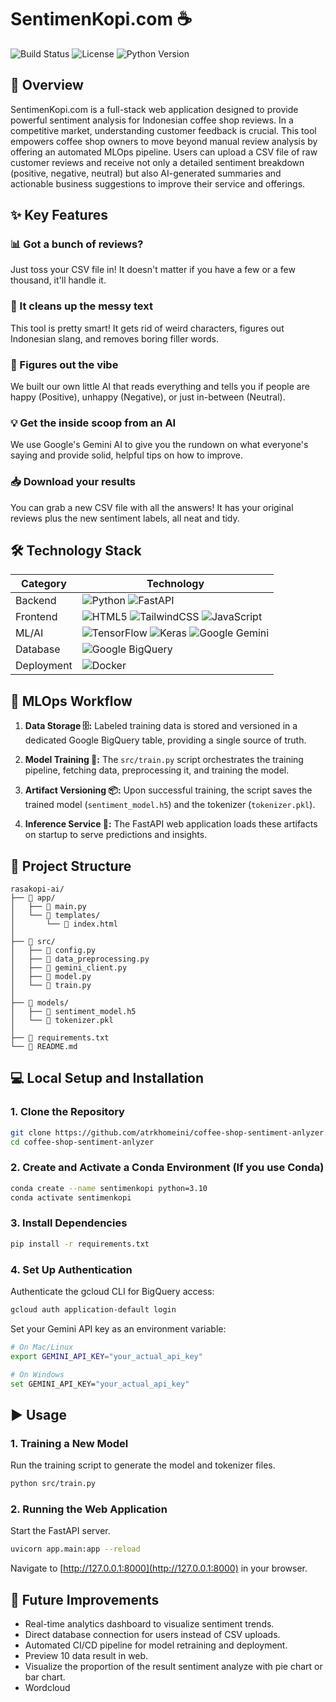 # SentimenKopi.com ☕

![Build Status](https://img.shields.io/badge/build-passing-brightgreen)
![License](https://img.shields.io/badge/license-MIT-blue)
![Python Version](https://img.shields.io/badge/python-3.10-blueviolet)

## 📖 Overview

SentimenKopi.com is a full-stack web application designed to provide powerful sentiment analysis for Indonesian coffee shop reviews. In a competitive market, understanding customer feedback is crucial. This tool empowers coffee shop owners to move beyond manual review analysis by offering an automated MLOps pipeline. Users can upload a CSV file of raw customer reviews and receive not only a detailed sentiment breakdown (positive, negative, neutral) but also AI-generated summaries and actionable business suggestions to improve their service and offerings.

## ✨ Key Features

### 📊 Got a bunch of reviews?
Just toss your CSV file in! It doesn't matter if you have a few or a few thousand, it'll handle it.

### 🧹 It cleans up the messy text
This tool is pretty smart! It gets rid of weird characters, figures out Indonesian slang, and removes boring filler words.

### 🤖 Figures out the vibe
We built our own little AI that reads everything and tells you if people are happy (Positive), unhappy (Negative), or just in-between (Neutral).

### 💡 Get the inside scoop from an AI
We use Google's Gemini AI to give you the rundown on what everyone's saying and provide solid, helpful tips on how to improve.

### 📥 Download your results
You can grab a new CSV file with all the answers! It has your original reviews plus the new sentiment labels, all neat and tidy.

## 🛠️ Technology Stack

| Category | Technology |
|----------|------------|
| Backend | ![Python](https://img.shields.io/badge/Python-3776AB?logo=python&logoColor=white) ![FastAPI](https://img.shields.io/badge/FastAPI-009688?logo=fastapi&logoColor=white) |
| Frontend | ![HTML5](https://img.shields.io/badge/HTML5-E34F26?logo=html5&logoColor=white) ![TailwindCSS](https://img.shields.io/badge/TailwindCSS-06B6D4?logo=tailwindcss&logoColor=white) ![JavaScript](https://img.shields.io/badge/JavaScript-F7DF1E?logo=javascript&logoColor=black) |
| ML/AI | ![TensorFlow](https://img.shields.io/badge/TensorFlow-FF6F00?logo=tensorflow&logoColor=white) ![Keras](https://img.shields.io/badge/Keras-D00000?logo=keras&logoColor=white) ![Google Gemini](https://img.shields.io/badge/Google_Gemini-8E44AD?logo=google&logoColor=white) |
| Database | ![Google BigQuery](https://img.shields.io/badge/Google_BigQuery-669DF6?logo=googlebigquery&logoColor=white) |
| Deployment | ![Docker](https://img.shields.io/badge/Docker-2496ED?logo=docker&logoColor=white) |

## 🔄 MLOps Workflow

1. **Data Storage 🗄️:** Labeled training data is stored and versioned in a dedicated Google BigQuery table, providing a single source of truth.

2. **Model Training 🧠:** The `src/train.py` script orchestrates the training pipeline, fetching data, preprocessing it, and training the model.

3. **Artifact Versioning 📦:** Upon successful training, the script saves the trained model (`sentiment_model.h5`) and the tokenizer (`tokenizer.pkl`).

4. **Inference Service 🚀:** The FastAPI web application loads these artifacts on startup to serve predictions and insights.

## 📂 Project Structure

```
rasakopi-ai/
├── 📁 app/
│   ├── 📄 main.py
│   └── 📁 templates/
│       └── 📄 index.html
│
├── 📁 src/
│   ├── 📄 config.py
│   ├── 📄 data_preprocessing.py
│   ├── 📄 gemini_client.py
│   ├── 📄 model.py
│   └── 📄 train.py
│
├── 📁 models/
│   ├── 📄 sentiment_model.h5
│   └── 📄 tokenizer.pkl
│
├── 📄 requirements.txt
└── 📄 README.md
```

## 💻 Local Setup and Installation

### 1. Clone the Repository

```bash
git clone https://github.com/atrkhomeini/coffee-shop-sentiment-anlyzer.git
cd coffee-shop-sentiment-anlyzer
```

### 2. Create and Activate a Conda Environment (If you use Conda)

```bash
conda create --name sentimenkopi python=3.10
conda activate sentimenkopi
```

### 3. Install Dependencies

```bash
pip install -r requirements.txt
```

### 4. Set Up Authentication

Authenticate the gcloud CLI for BigQuery access:

```bash
gcloud auth application-default login
```

Set your Gemini API key as an environment variable:

```bash
# On Mac/Linux
export GEMINI_API_KEY="your_actual_api_key"

# On Windows
set GEMINI_API_KEY="your_actual_api_key"
```

## ▶️ Usage

### 1. Training a New Model

Run the training script to generate the model and tokenizer files.

```bash
python src/train.py
```

### 2. Running the Web Application

Start the FastAPI server.

```bash
uvicorn app.main:app --reload
```

Navigate to [http://127.0.0.1:8000](http://127.0.0.1:8000) in your browser.

## 🤔 Future Improvements

- Real-time analytics dashboard to visualize sentiment trends.
- Direct database connection for users instead of CSV uploads.
- Automated CI/CD pipeline for model retraining and deployment.
- Preview 10 data result in web.
- Visualize the proportion of the result sentiment analyze with pie chart or bar chart.
- Wordcloud
